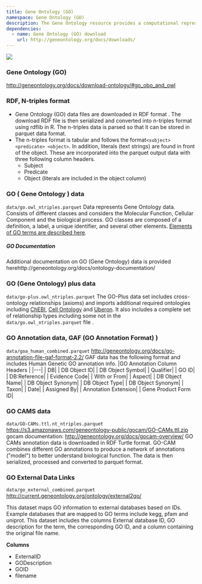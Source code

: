 ```yaml
--- 
title: Gene Ontology (GO) 
namespace: Gene Ontology (GO)  
description: The Gene Ontology resource provides a computational representation of our current scientific knowledge about the functions of genes
dependencies: 
  - name: Gene Ontology (GO) download 
    url: http://geneontology.org/docs/downloads/
---
```


<a href="https://github.com/biobricks-ai/GeneOntology/actions"><img src="https://github.com/biobricks-ai/GeneOntology/actions/workflows/bricktools-check.yaml/badge.svg?branch=main"/></a>

### Gene Ontology (GO)

http://geneontology.org/docs/download-ontology/#go_obo_and_owl

### RDF, N-triples format 
 - Gene Ontology (GO) data files are downloaded in RDF format . The download RDF file is then serialized and converted into n-triples format using rdflib in R. The n-triples data is parsed so that it can be stored in parquet data format. 
 - The n-triples format is tabular and follows the format```<subject> <predicate> <object>```. In addition, literals (text strings) are found in front of the object. These are incorporated into the parquet output data with three following column headers.  
	* Subject
	* Predicate
	* Object  (literals are included in the object column)

### GO ( Gene Ontology ) data 
```data/go.owl_ntriples.parquet```
Data represents Gene Ontology data. Consists of different classes and considers the Molecular Function, Cellular Component and the biological process. GO classes are composed of a definition, a label, a unique identifier, and several other elements.  [Elements of GO terms are described here](http://geneontology.org/docs/ontology/).

##### GO Documentation
Additional documentation on GO (Gene Ontology) data is provided herehttp://geneontology.org/docs/ontology-documentation/

### GO (Gene Ontology) plus data 
```data/go-plus.owl_ntriples.parquet```
The GO-Plus data set includes cross-ontology relationships (axioms) and imports additional required ontologies including [ChEBI](https://www.ebi.ac.uk/chebi/), [Cell Ontology](http://www.obofoundry.org/ontology/cl.html) and [Uberon](http://uberon.github.io/). It also includes a complete set of relationship types including some not in the ```data/go.owl_ntriples.parquet``` file . 

### GO Annotation data, GAF (GO Annotation Format) )
```data/goa_human_combined.parquet```
http://geneontology.org/docs/go-annotation-file-gaf-format-2.2/
GAF data has the following format and includes Human Genetic GO annotation info. 
|GO Annotation Column Headers  | 
|---|
|  DB|
|  DB Object ID|
|  DB Object Symbol|
|  Qualifier|
|  GO ID|
|  DB:Reference|
|  Evidence Code|
|  With or From|
|  Aspect|
|  DB Object Name|
|  DB Object Synonym|
|  DB Object Type|
|  DB Object Synonym|
|  Taxon|
|  Date|
|  Assigned By|
|  Annotation Extension|
|  Gene Product Form ID|

### GO CAMS data
```data/GO-CAMs.ttl.nt_ntriples.parquet```
https://s3.amazonaws.com/geneontology-public/gocam/GO-CAMs.ttl.zip
gocam documentation: http://geneontology.org/docs/gocam-overview/
GO CAMs annotation data is downloaded in RDF Turtle format. GO-CAM combines different GO annotations to produce a network of annotations ("model") to better understand biological function. The data is then serialized, processed and converted to parquet format. 
 
 ### GO External Data Links
 ```data/go_external_combined.parquet```
 http://current.geneontology.org/ontology/external2go/
 
 This dataset maps GO information to external databases based on IDs. Example databases that are mapped to GO terms include kegg, pfam and uniprot. This dataset includes the columns External database ID, GO description for the term, the corresponding GO ID, and a column containing the original file name. 
 
 **Columns**
 * ExternalID
 * GODescription 
 * GOID
 * filename
 

